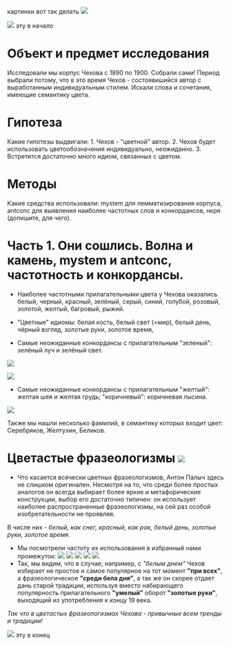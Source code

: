 картинки вот так делать ![](названиекартинки)


![](цветнойЧехов.jpg) эту в начало

# Объект и предмет исследования

Исследовали мы корпус Чехова с 1890 по 1900. Собрали сами! Период выбрали потому, что в это время Чехов - состоявишийся автор с выработанным индивидуальным стилем. Искали слова и сочетания, имеющие семантику цвета.

# Гипотеза 

Какие гипотезы выдвигали: 1. Чехов - "цветной" автор. 2. Чехов будет использовать цветообозначения индивидуально, неожиданно. 3. Встретится достаточно много идиом, связанных с цветом.

# Методы

Какие средства использовали: mystem для лемматизирования корпуса, antconc для выявления наиболее частотных слов и конкордансов, нкря (допишите, для чего).

# Часть 1. Они сошлись. Волна и камень, mystem и antconc, частотность и конкордансы.

* Наиболее частотными прилагательными цвета у Чехова оказались белый, черный, красный, зелёный, серый, синий, голубой, розовый, золотой, желтый, багровый, рыжий.

* "Цветные" идиомы: белая кость, белый свет (=мир), белый день, чёрный взгляд, золотые руки, золотое время, 

* Самые неожиданные конкордансы с прилагательным "зеленый": зелёный луч и зелёный свет.

![](conc1.jpg)

![](conc2.jpg)

* Самые неожиданные конкордансы с прилагательным "желтый": желтая шея и желтая грудь; "коричневый": коричневая лысина.

![](conc3.jpg)

Также мы нашли несколько фамилий, в семантику которых входит цвет: Серебряков, Желтухин, Беликов.

# Цветастые фразеологизмы ![](радуга.jpg)

* Что касается всячески цветных фразеологизмов, Антон Палыч здесь не слишком оригинален. Несмотря на то, что среди более простых аналогов он всегда выбирает более яркие и метафорические конструкции, выбор его достаточно типичен: он использует наиболее распространенные фразеологизмы, на сей раз особой изобретательности не проявляя.

В числе них - *белый, как снег, красный, как рак, белый день, золотые руки, золотое время*. 
* Мы посмотрели частоту их использования в избранный нами промежуток:
![](снег.png)
![](красный.png)
![](день.png)
![](руки.png)
![](время.png)
* Так, мы видим, что в случае, например, с *"белым днем"* Чехов избирает не простое и самое популярное на тот момент **"при всех"**, а фразеологическое **"среди бела дня"**, а так же он скорее отдает дань старой традиции, используя вместо набирающего популярность прилагательного **"умелый"** оборот **"золотые руки"**, выходящий из употребления к концу 19 века.

*Так что в цветастых фразеологизмах Чехова - привычные всем тренды и традиции!*

![](Варясолнце.jpg) эту в конец
